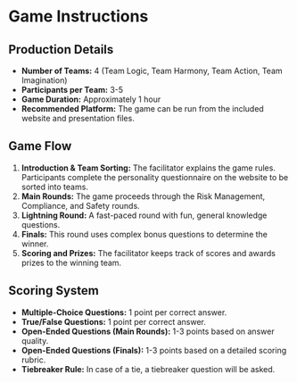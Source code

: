 # Game Instructions

## Production Details
- **Number of Teams:** 4 (Team Logic, Team Harmony, Team Action, Team Imagination)
- **Participants per Team:** 3-5
- **Game Duration:** Approximately 1 hour
- **Recommended Platform:** The game can be run from the included website and presentation files.

## Game Flow
1. **Introduction & Team Sorting:** The facilitator explains the game rules. Participants complete the personality questionnaire on the website to be sorted into teams.
2. **Main Rounds:** The game proceeds through the Risk Management, Compliance, and Safety rounds.
3. **Lightning Round:** A fast-paced round with fun, general knowledge questions.
4. **Finals:** This round uses complex bonus questions to determine the winner.
5. **Scoring and Prizes:** The facilitator keeps track of scores and awards prizes to the winning team.

## Scoring System
- **Multiple-Choice Questions:** 1 point per correct answer.
- **True/False Questions:** 1 point per correct answer.
- **Open-Ended Questions (Main Rounds):** 1-3 points based on answer quality.
- **Open-Ended Questions (Finals):** 1-3 points based on a detailed scoring rubric.
- **Tiebreaker Rule:** In case of a tie, a tiebreaker question will be asked.

